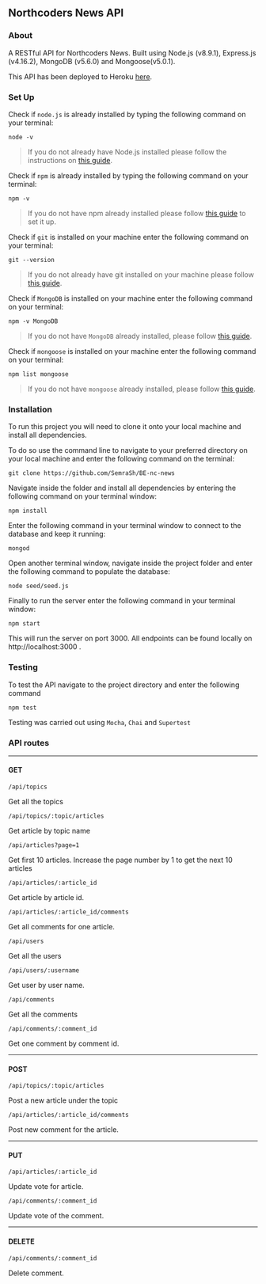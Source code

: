 ## Northcoders News API
### About
A RESTful API for Northcoders News. Built using Node.js (v8.9.1), Express.js (v4.16.2), MongoDB (v5.6.0) and Mongoose(v5.0.1).
 
This API has been deployed to Heroku [here](https://nc--news.herokuapp.com/api).

### Set Up

Check if `node.js` is already installed by typing the following command on your terminal:
```
node -v
```

> If you do not already have Node.js installed please follow the instructions on [this guide](https://nodejs.org/en/download/package-manager/).

Check if `npm` is already installed by typing the following command on your terminal:
```
npm -v
```
>If you do not have npm already installed please follow [this guide](https://www.npmjs.com/get-npm) to set it up.

Check if `git` is installed on your machine enter the following command on your terminal:
```
git --version
```
>If you do not already have git installed on your machine please follow [this guide](https://git-scm.com/).

Check if `MongoDB` is installed on your machine enter the following command on your terminal:
```
npm -v MongoDB
```

>If you do not have `MongoDB` already installed, please follow [this guide](https://docs.mongodb.com/manual/installation/).

Check if `mongoose` is installed on your machine enter the following command on your terminal:
```
npm list mongoose
```

>If you do not have `mongoose` already installed, please follow [this guide](https://www.npmjs.com/package/mongoose).


### Installation

To run this project you will need to clone it onto your local machine and install all dependencies.

To do so use the command line to navigate to your preferred directory on your local machine and enter the following command on the terminal:
```
git clone https://github.com/SemraSh/BE-nc-news
```
Navigate inside the folder and install all dependencies by entering the following command on your terminal window:
```
npm install
```
Enter the following command in your terminal window to connect to the database and keep it running:
```
mongod
```
Open another terminal window, navigate inside the project folder and enter the following command to populate the database:
```
node seed/seed.js
```
Finally to run the server enter the following command in your terminal window:
```
npm start
```
This will run the server on port 3000. All endpoints can be found locally on http://localhost:3000 .

### Testing
To test the API navigate to the project directory and enter the following command
```
npm test
```
Testing was carried out using `Mocha`, `Chai` and `Supertest`

### API routes
-----

#### GET

```
/api/topics
```
Get all the topics

```
/api/topics/:topic/articles
```
Get article by topic name

```
/api/articles?page=1
```
Get first 10 articles. Increase the page number by 1 to get the next 10 articles

```
/api/articles/:article_id
```
Get article by article id.

```
/api/articles/:article_id/comments
```
Get all comments for one article.

```
/api/users
```
Get all the users

```
/api/users/:username
```
Get user by user name.

```
/api/comments
```
Get all the comments

```
/api/comments/:comment_id
```
Get one comment by comment id.

-----
#### POST
```
/api/topics/:topic/articles
```
Post a new article under the topic

```
/api/articles/:article_id/comments
```
Post new comment for the article.


-------
#### PUT
```
/api/articles/:article_id
```
Update vote for article.

```
/api/comments/:comment_id
```
Update vote of the comment.

-------
#### DELETE
```
/api/comments/:comment_id
```
Delete comment.

